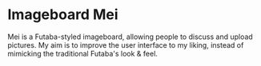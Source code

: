 Imageboard Mei
==============

Mei is a Futaba-styled imageboard, allowing people to discuss and upload pictures. My aim is to improve the user interface to my liking, instead of mimicking the traditional Futaba's look & feel.

